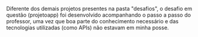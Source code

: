 Diferente dos demais projetos presentes na pasta "desafios", o desafio em questão (projetoapp) foi desenvolvido acompanhando o passo a passo do professor, uma vez que boa parte do conhecimento necessário e das tecnologias utilizadas (como APIs) não estavam em minha posse.